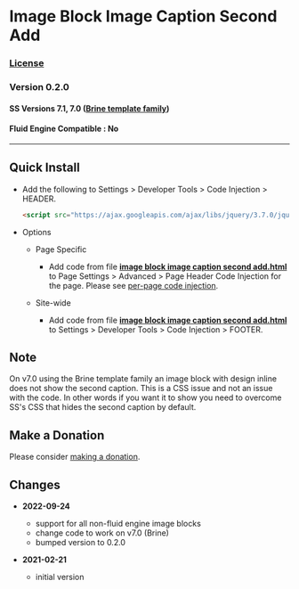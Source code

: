 # Image Block Image Caption Second Add

### [License][99]

### Version 0.2.0

#### SS Versions 7.1, 7.0 ([Brine template family][1])

#### Fluid Engine Compatible : No

---

## Quick Install

* Add the following to Settings > Developer Tools > Code Injection > HEADER.
  
  ```html
  <script src="https://ajax.googleapis.com/ajax/libs/jquery/3.7.0/jquery.min.js"></script>
  ```
  
* Options

  * Page Specific
  
    * Add code from file **[image block image caption second add.html][2]** to
      Page Settings > Advanced > Page Header Code Injection for the page. Please
      see [per-page code injection][3].
      
  * Site-wide
  
    * Add code from file **[image block image caption second add.html][2]** to
      Settings > Developer Tools > Code Injection > FOOTER.

## Note

On v7.0 using the Brine template family an image block with design inline does
not show the second caption. This is a CSS issue and not an issue with the code.
In other words if you want it to show you need to overcome SS's CSS that hides
the second caption by default.

## Make a Donation

Please consider [making a donation][4].

## Changes

* **2022-09-24**

  * support for all non-fluid engine image blocks
  * change code to work on v7.0 (Brine)
  * bumped version to 0.2.0
  
* **2021-02-21**

  * initial version

[1]: https://support.squarespace.com/hc/en-us/articles/212512738-Brine-template-family
[2]: image%20block%20image%20caption%20second%20add.html#L1
[3]: https://support.squarespace.com/hc/en-us/articles/205815908-Using-code-injection#toc-per-page-code-injection
[4]: https://github.com/tomsWebConsulting/twcsl#make-a-donation
[99]: https://github.com/tomsWebConsulting/twcsl/blob/main/LICENSE.txt#L1
